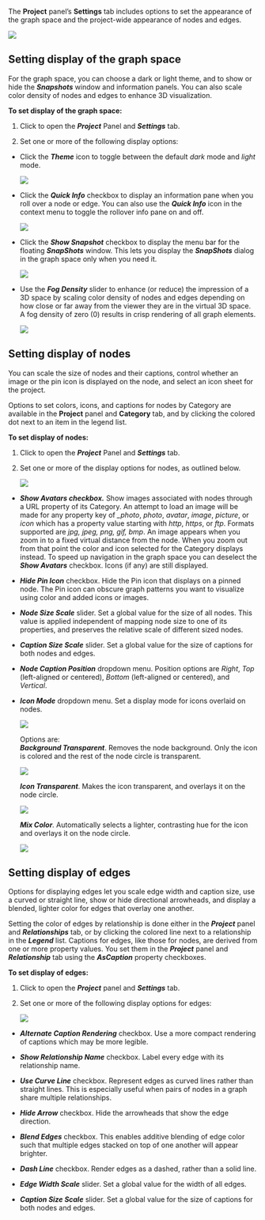 The **Project** panel’s **Settings** tab includes options to set the appearance of the graph space and the project-wide appearance of nodes and edges.

![](/03_01_01_DisplaySettings.png)

## Setting display of the graph space

For the graph space, you can choose a dark or light theme, and to show or hide the _**Snapshots**_ window and information panels. You can also scale color density of nodes and edges to enhance 3D visualization.

**To set display of the graph space:**

1.  Click to open the _**Project**_ Panel and _**Settings**_ tab.
    
2.  Set one or more of the following display options:
    

*   Click the _**Theme**_ icon to toggle between the default _dark_ mode and _light_ mode.
    
    ![](/03_01_02_DisplaySettingsTheme.png)
*   Click the _**Quick Info**_ checkbox to display an information pane when you roll over a node or edge. You can also use the _**Quick Info**_ icon in the context menu to toggle the rollover info pane on and off.
    
    ![](/03_01_03_DisplaySettingsQuickInfo.png)
*   Click the _**Show Snapshot**_ checkbox to display the menu bar for the floating _**SnapShots**_ window. This lets you display the _**SnapShots**_ dialog in the graph space only when you need it.
    
    ![](/03_01_04_DisplaySettingsSnapshots.png)
*   Use the _**Fog Density**_ slider to enhance (or reduce) the impression of a 3D space by scaling color density of nodes and edges depending on how close or far away from the viewer they are in the virtual 3D space. A fog density of zero (0) results in crisp rendering of all graph elements.
    
    ![](/03_01_05_DisplaySettingsFog.png)

## Setting display of nodes

You can scale the size of nodes and their captions, control whether an image or the pin icon is displayed on the node, and select an icon sheet for the project.

Options to set colors, icons, and captions for nodes by Category are available in the **Project** panel and **Category** tab, and by clicking the colored dot next to an item in the legend list.

**To set display of nodes:**

1.  Click to open the _**Project**_ Panel and _**Settings**_ tab.
    
2.  Set one or more of the display options for nodes, as outlined below.
    
    ![](/03_01_06_DisplayNodes.png)

*   _**Show Avatars checkbox.**_ Show images associated with nodes through a URL property of its Category. An attempt to load an image will be made for any property key of _\_photo_, _photo_, _avatar_, _image_, _picture_, or _icon_ which has a property value starting with _http_, _https_, or _ftp_. Formats supported are _jpg, jpeg, png, gif, bmp_. An image appears when you zoom in to a fixed virtual distance from the node. When you zoom out from that point the color and icon selected for the Category displays instead. To speed up navigation in the graph space you can deselect the _**Show Avatars**_ checkbox. Icons (if any) are still displayed.
    
*   _**Hide Pin Icon**_ checkbox. Hide the Pin icon that displays on a pinned node. The Pin icon can obscure graph patterns you want to visualize using color and added icons or images.
    
*   _**Node Size Scale**_ slider. Set a global value for the size of all nodes. This value is applied independent of mapping node size to one of its properties, and preserves the relative scale of different sized nodes.
    
*   _**Caption Size Scale**_ slider. Set a global value for the size of captions for both nodes and edges.
    
*   _**Node Caption Position**_ dropdown menu. Position options are _Right_, _Top_ (left-aligned or centered), _Bottom_ (left-aligned or centered), and _Vertical_.
    
*   _**Icon Mode**_ dropdown menu. Set a display mode for icons overlaid on nodes.
    
    ![](/03_01_07_SettingsIconModeMenu.png)
    
    Options are:  
    _**Background Transparent**_. Removes the node background. Only the icon is colored and the rest of the node circle is transparent.
    
    ![](/03_01_07b_DisplayIconBkTransparent.png)
    
    _**Icon Transparent**_. Makes the icon transparent, and overlays it on the node circle.
    
    ![](/03_01_07a_DisplayIconTransparent.png)
    
    _**Mix Color**._ Automatically selects a lighter, contrasting hue for the icon and overlays it on the node circle.
    
    ![](/03_01_07c_DisplayIconMixColor.png)

## Setting display of edges

Options for displaying edges let you scale edge width and caption size, use a curved or straight line, show or hide directional arrowheads, and display a blended, lighter color for edges that overlay one another.

Setting the color of edges by relationship is done either in the _**Project**_ panel and _**Relationships**_ tab, or by clicking the colored line next to a relationship in the _**Legend**_ list. Captions for edges, like those for nodes, are derived from one or more property values. You set them in the _**Project**_ panel and _**Relationship**_ tab using the _**AsCaption**_ property checkboxes.

**To set display of edges:**

1.  Click to open the _**Project**_ panel and _**Settings**_ tab.
    
2.  Set one or more of the following display options for edges:
    
    ![](/03_01_10_EdgeDisplay.png)

*   _**Alternate Caption Rendering**_ checkbox. Use a more compact rendering of captions which may be more legible.
    
*   _**Show Relationship Name**_ checkbox. Label every edge with its relationship name.
    
*   _**Use Curve Line**_ checkbox. Represent edges as curved lines rather than straight lines. This is especially useful when pairs of nodes in a graph share multiple relationships.
    
*   _**Hide Arrow**_ checkbox. Hide the arrowheads that show the edge direction.
    
*   _**Blend Edges**_ checkbox. This enables additive blending of edge color such that multiple edges stacked on top of one another will appear brighter.
    
*   _**Dash Line**_ checkbox. Render edges as a dashed, rather than a solid line.
    
*   _**Edge Width Scale**_ slider. Set a global value for the width of all edges.
    
*   _**Caption Size Scale**_ slider. Set a global value for the size of captions for both nodes and edges.